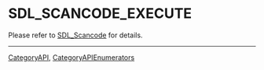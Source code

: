 # SDL_SCANCODE_EXECUTE

Please refer to [SDL_Scancode](SDL_Scancode) for details.

----
[CategoryAPI](CategoryAPI), [CategoryAPIEnumerators](CategoryAPIEnumerators)

